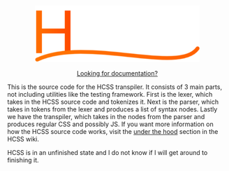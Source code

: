 <p align="center">
  <img src="/HCSS%20Logo.svg" width="75%">
</p>
<p align="center"><a href="https://github.com/ViperTools/HCSS-Public">Looking for documentation?</a></p>

This is the source code for the HCSS transpiler. It consists of 3 main parts, not including utilities like the testing framework. First is the lexer, which takes in the HCSS source code and tokenizes it. Next is the parser, which takes in tokens from the lexer and produces a list of syntax nodes. Lastly we have the transpiler, which takes in the nodes from the parser and produces regular CSS and possibly JS. If you want more information on how the HCSS source code works, visit the [under the hood](https://github.com/ViperTools/HCSS-Public/wiki/Under-the-Hood) section in the HCSS wiki.

HCSS is in an unfinished state and I do not know if I will get around to finishing it.
